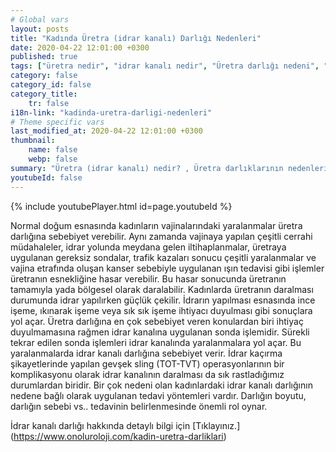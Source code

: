 ```yaml
---
# Global vars
layout: posts
title: "Kadında Üretra (idrar kanalı) Darlığı Nedenleri"
date: 2020-04-22 12:01:00 +0300
published: true
tags: ["üretra nedir", "idrar kanalı nedir", "Üretra darlığı nedeni", "Üretra darlığı belirti", "Üretra darlığı teşhisi", "Üretra darlığı tedavisi" , "kadında üretra darlığı" , "üretra darlığı nedeni", "üretra darlığı ameliyatı" , "üretra darlığı çözüm", "kadında dilatasyon", "üretra darlığı açık ameliyat", "üretra darlığı kapalı ameliyat", "idrar kanalı darlığı", "idrar kanalı darlığı ameliyatı", "kadında idrar kanalı darlığı"]
category: false
category_id: false
category_title:
    tr: false
i18n-link: "kadinda-uretra-darligi-nedenleri"
# Theme specific vars
last_modified_at: 2020-04-22 12:01:00 +0300
thumbnail:
    name: false
    webp: false
summary: "Üretra (idrar kanalı) nedir? , Üretra darlıklarının nedenleri, şikayetleri, teşhisi ve tedavisi hakkında detaylı bilgiler makale ve videolar ile sunuluyor. Üretral rekonstrüksiyonun kadın üretroplasti ameliyatı nasıl yapılır?"
youtubeId: false
---
```

{% include youtubePlayer.html id=page.youtubeId %}




Normal doğum esnasında kadınların vajinalarındaki yaralanmalar üretra darlığına sebebiyet verebilir. Aynı zamanda vajinaya yapılan çeşitli cerrahi müdahaleler, idrar yolunda meydana gelen iltihaplanmalar, üretraya uygulanan gereksiz sondalar, trafik kazaları sonucu çeşitli yaralanmalar ve vajina etrafında oluşan kanser sebebiyle uygulanan ışın tedavisi gibi işlemler üretranın esnekliğine hasar verebilir. Bu hasar sonucunda üretranın tamamıyla yada bölgesel olarak daralabilir. Kadınlarda üretranın daralması durumunda idrar yapılırken güçlük çekilir. İdrarın yapılması esnasında ince işeme, ıkınarak işeme veya sık sık işeme ihtiyacı duyulması gibi sonuçlara yol açar. Üretra darlığına en çok sebebiyet veren konulardan biri ihtiyaç duyulmamasına rağmen idrar kanalına uygulanan sonda işlemidir. Sürekli tekrar edilen sonda işlemleri idrar kanalında yaralanmalara yol açar. Bu yaralanmalarda idrar kanalı darlığına sebebiyet verir. İdrar kaçırma şikayetlerinde yapılan gevşek sling (TOT-TVT) operasyonlarının bir komplikasyonu olarak idrar kanalının daralması da sık rastladığımız durumlardan biridir. Bir çok nedeni olan kadınlardaki idrar kanalı darlığının nedene bağlı olarak uygulanan tedavi yöntemleri vardır. Darlığın boyutu, darlığın sebebi vs.. tedavinin belirlenmesinde önemli rol oynar.


İdrar kanalı darlığı hakkında detaylı bilgi için [Tıklayınız.] (https://www.onoluroloji.com/kadin-uretra-darliklari)
